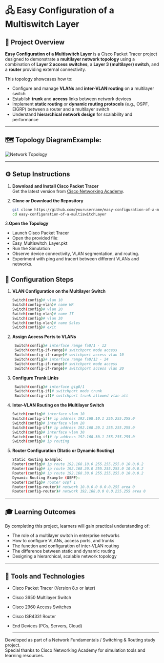 # 🖧 Easy Configuration of a Multiswitch Layer

## 📘 Project Overview
**Easy Configuration of a Multiswitch Layer** is a Cisco Packet Tracer project designed to demonstrate a **multilayer network topology** using a combination of **Layer 2 access switches**, a **Layer 3 (multilayer) switch**, and a **router** providing external connectivity.

This topology showcases how to:
- Configure and manage **VLANs** and **inter-VLAN routing** on a multilayer switch  
- Establish **trunk** and **access** links between network devices  
- Implement **static routing** or **dynamic routing protocols** (e.g., OSPF, EIGRP) between a router and a multilayer switch  
- Understand **hierarchical network design** for scalability and performance  

---

## 🗺️ Topology DiagramExample:  
![Network Topology](./topology-image.png)

---

## ⚙️ Setup Instructions

1. **Download and Install Cisco Packet Tracer**  
   Get the latest version from [Cisco Networking Academy](https://www.netacad.com/portal/resources/packet-tracer).

2. **Clone or Download the Repository**
   ```bash
   git clone https://github.com/yourusername/easy-configuration-of-a-multiswitchLayer.git
   cd easy-configuration-of-a-multiswitchLayer

3.**Open the Topology**
 - Launch Cisco Packet Tracer<br/>
 - Open the provided file:<br/>
 - Easy_Multiswitch_Layer.pkt<br/>
 - Run the Simulation
 - Observe device connectivity, VLAN segmentation, and routing.
 - Experiment with ping and tracert between different VLANs and networks.
  
## 🧩 Configuration Steps

1. **VLAN Configuration on the Multilayer Switch**
    ```bash
    Switch(config)# vlan 10
    Switch(config-vlan)# name HR
    Switch(config)# vlan 20
    Switch(config-vlan)# name IT
    Switch(config)# vlan 30
    Switch(config-vlan)# name Sales
    Switch(config)# exit

2. **Assign Access Ports to VLANs**
   ```bash
    Switch(config)# interface range fa0/1 - 12
    Switch(config-if-range)# switchport mode access
    Switch(config-if-range)# switchport access vlan 10
    Switch(config)# interface range fa0/13 - 24
    Switch(config-if-range)# switchport mode access
    Switch(config-if-range)# switchport access vlan 20

3. **Configure Trunk Links**
   ```bash
    Switch(config)# interface gig0/1
    Switch(config-if)# switchport mode trunk
    Switch(config-if)# switchport trunk allowed vlan all

4. **Inter-VLAN Routing on the Multilayer Switch**
     ```bash
    Switch(config)# interface vlan 10
    Switch(config-if)# ip address 192.168.10.1 255.255.255.0
    Switch(config)# interface vlan 20
    Switch(config-if)# ip address 192.168.20.1 255.255.255.0
    Switch(config)# interface vlan 30
    Switch(config-if)# ip address 192.168.30.1 255.255.255.0
    Switch(config)# ip routing

5. **Router Configuration (Static or Dynamic Routing)**
      ```bash
    Static Routing Example:
    Router(config)# ip route 192.168.10.0 255.255.255.0 10.0.0.2
    Router(config)# ip route 192.168.20.0 255.255.255.0 10.0.0.2
    Router(config)# ip route 192.168.30.0 255.255.255.0 10.0.0.2
    Dynamic Routing Example (OSPF):
    Router(config)# router ospf 1
    Router(config-router)# network 10.0.0.0 0.0.0.255 area 0
    Router(config-router)# network 192.168.0.0 0.0.255.255 area 0

---
## 🎓 Learning Outcomes
  By completing this project, learners will gain practical understanding of:
  - The role of a multilayer switch in enterprise networks
  - How to configure VLANs, access ports, and trunks
  - The function and configuration of inter-VLAN routing
  - The difference between static and dynamic routing
  - Designing a hierarchical, scalable network topology
  
---
## 🧰 Tools and Technologies
- Cisco Packet Tracer (Version 8.x or later)
- Cisco 3650 Multilayer Switch
- Cisco 2960 Access Switches
- Cisco ISR4331 Router
- End Devices (PCs, Servers, Cloud)

  ---
Developed as part of a Network Fundamentals / Switching & Routing study project.<br/>
Special thanks to Cisco Networking Academy for simulation tools and learning resources.
